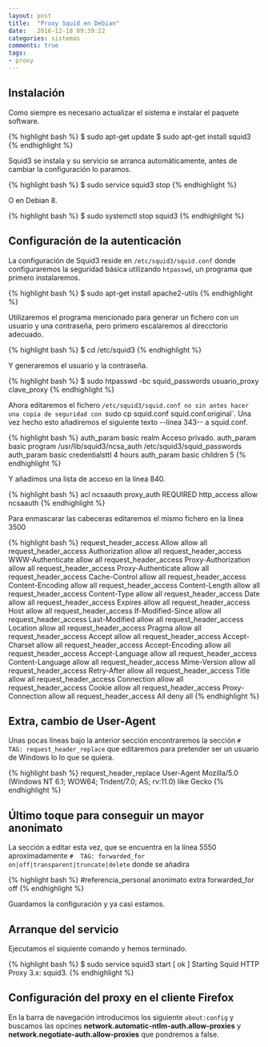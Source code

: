 ```yaml
---
layout: post
title:  "Proxy Squid en Debian"
date:   2016-12-18 09:39:22
categories: sistemas
comments: true
tags:
- proxy
---
```


Instalación
-----------

Como siempre es necesario actualizar el sistema e instalar el paquete software.


{% highlight bash %}
$ sudo apt-get update
$ sudo apt-get install squid3
{% endhighlight %}

Squid3 se instala y su servicio se arranca automáticamente, antes de cambiar la configuración lo paramos.


{% highlight bash %}
$ sudo service squid3 stop
{% endhighlight %}

O en Debian 8.

{% highlight bash %}
$ sudo systemctl stop squid3
{% endhighlight %}


Configuración de la autenticación
---------------------------------

La configuración de Squid3 reside en `/etc/squid3/squid.conf` donde configuraremos la seguridad básica utilizando `htpasswd`, un programa que primero instalaremos.

{% highlight bash %}
$ sudo apt-get install apache2-utils
{% endhighlight %}

Utilizaremos el programa mencionado para generar un fichero con un usuario y una contraseña, pero primero escalaremos al direcctorio adecuado.

{% highlight bash %}
$ cd /etc/squid3
{% endhighlight %}

Y generaremos el usuario y la contraseña.

{% highlight bash %}
$ sudo htpasswd -bc squid_passwords usuario_proxy clave_proxy
{% endhighlight %}

Ahora editaremos el fichero `/etc/squid3/squid.conf no sin antes hacer una copia de seguridad con `sudo cp squid.conf squid.conf.original`. Una vez hecho esto añadiremos el siguiente texto --línea 343-- a squid.conf.

{% highlight bash %}
auth_param basic realm Acceso privado.
auth_param basic program /usr/lib/squid3/ncsa_auth /etc/squid3/squid_passwords
auth_param basic credentialsttl 4 hours
auth_param basic children 5
{% endhighlight %}

Y añadimos una lista de acceso en la línea 840.

{% highlight bash %}
acl ncsaauth proxy_auth REQUIRED
http_access allow ncsaauth
{% endhighlight %}

Para enmascarar las cabeceras editaremos el mismo fichero en la línea 3500

{% highlight bash %}
request_header_access Allow allow all
request_header_access Authorization allow all
request_header_access WWW-Authenticate allow all
request_header_access Proxy-Authorization allow all
request_header_access Proxy-Authenticate allow all
request_header_access Cache-Control allow all
request_header_access Content-Encoding allow all
request_header_access Content-Length allow all
request_header_access Content-Type allow all
request_header_access Date allow all
request_header_access Expires allow all
request_header_access Host allow all
request_header_access If-Modified-Since allow all
request_header_access Last-Modified allow all
request_header_access Location allow all
request_header_access Pragma allow all
request_header_access Accept allow all
request_header_access Accept-Charset allow all
request_header_access Accept-Encoding allow all
request_header_access Accept-Language allow all
request_header_access Content-Language allow all
request_header_access Mime-Version allow all
request_header_access Retry-After allow all
request_header_access Title allow all
request_header_access Connection allow all
request_header_access Cookie allow all
request_header_access Proxy-Connection allow all
request_header_access All deny all
{% endhighlight %}

Extra, cambio de User-Agent
---------------------------

   Unas pocas líneas bajo la anterior sección encontraremos la sección `#  TAG: request_header_replace` que editaremos para pretender ser un usuario de Windows lo lo que se quiera.

{% highlight bash %}
request_header_replace User-Agent Mozilla/5.0 (Windows NT 6.1; WOW64; Trident/7.0; AS; rv:11.0) like Gecko
{% endhighlight %}

Último toque para conseguir un mayor anonimato
----------------------------------------------

La sección a editar esta vez, que se encuentra en la línea 5550 aproximadamente `#  TAG: forwarded_for   on|off|transparent|truncate|delete` donde se añadira

{% highlight bash %}
#referencia_personal anonimato extra
forwarded_for off
{% endhighlight %}

Guardamos la configuración y ya casi estamos.

Arranque del servicio
---------------------

Ejecutamos el siquiente comando y hemos terminado.

{% highlight bash %}
$ sudo service squid3 start
[ ok ] Starting Squid HTTP Proxy 3.x: squid3.
{% endhighlight %}

Configuración del proxy en el cliente Firefox
---------------------------------------------

En la barra de navegación introducimos los siguiente `about:config` y buscamos las opcines **network.automatic-ntlm-auth.allow-proxies** y **network.negotiate-auth.allow-proxies** que pondremos a false.

